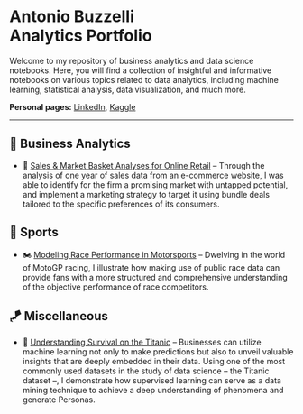 # Antonio Buzzelli </br>**Analytics Portfolio**

Welcome to my repository of business analytics and data science notebooks. Here, you will find a collection of insightful and informative notebooks on various topics related to data analytics, including machine learning, statistical analysis, data visualization, and much more.

**Personal pages:** [LinkedIn](https://www.linkedin.com/in/antonio-buzzelli/), [Kaggle](https://www.kaggle.com/antobzzll)

---

## 👔 Business Analytics

* 🛒 [Sales & Market Basket Analyses for Online Retail](./Business%20Analytics/Market%20Basket%20Analysis/e-commerce-analytics.ipynb) – Through the analysis of one year of sales data from an e-commerce website, I was able to identify for the firm a promising market with untapped potential, and implement a marketing strategy to target it using bundle deals tailored to the specific preferences of its consumers.

## 🏁 Sports

* 🏍️ [Modeling Race Performance in Motorsports](./Sports/MotoGP/performance.ipynb) – Dwelving in the world of MotoGP racing, I illustrate how making use of public race data can provide fans with a more structured and comprehensive understanding of the objective performance of race competitors.

## 🪁 Miscellaneous

* 🚢 [Understanding Survival on the Titanic](./Miscellaneous/Titanic/titanic.ipynb)
– Businesses can utilize machine learning not only to make predictions but also to unveil valuable insights that are deeply embedded in their data. Using one of the most commonly used datasets in the study of data science – the Titanic dataset –, I demonstrate how supervised learning can serve as a data mining technique to achieve a deep understanding of phenomena and generate Personas.
